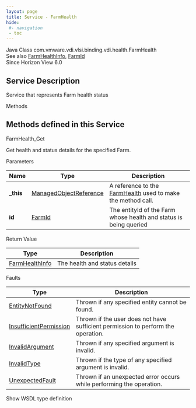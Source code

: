 ```yaml
---
layout: page
title: Service - FarmHealth
hide:
 #- navigation
 - toc
---
```


  
 
  



Java Class
    com.vmware.vdi.vlsi.binding.vdi.health.FarmHealth  
See also
     [FarmHealthInfo](vdi.health.FarmHealth.FarmHealthInfo.md), [FarmId](vdi.entity.FarmId.md)  
Since 
    Horizon View 6.0

  


## Service Description

Service that represents Farm health status 

Methods

Methods defined in this Service   
---  
FarmHealth_Get  
  



Get health and status details for the specified Farm. 

Parameters 

Name| Type| Description  
---|---|---  
**_this**| [ManagedObjectReference](vmodl.ManagedObjectReference.md)|  A reference to the [FarmHealth](vdi.health.FarmHealth.md) used to make the method call.   
**id**| [FarmId](vdi.entity.FarmId.md)|  The entityId of the Farm whose health and status is being queried   
  
  


Return Value 

Type |  Description   
---|---  
[FarmHealthInfo](vdi.health.FarmHealth.FarmHealthInfo.md)| The health and status details  
  


Faults 

Type |  Description   
---|---  
[EntityNotFound](vdi.fault.EntityNotFound.md)| Thrown if any specified entity cannot be found.  
[InsufficientPermission](vdi.fault.InsufficientPermission.md)| Thrown if the user does not have sufficient permission to perform the operation.  
[InvalidArgument](vdi.fault.InvalidArgument.md)| Thrown if any specified argument is invalid.  
[InvalidType](vdi.fault.InvalidType.md)| Thrown if the type of any specified argument is invalid.  
[UnexpectedFault](vdi.fault.UnexpectedFault.md)| Thrown if an unexpected error occurs while performing the operation.  
  
Show WSDL type definition

  
  
  
  
  
  
  

